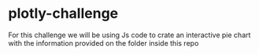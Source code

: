# plotly-challenge
For this challenge we will be using Js code to crate an interactive pie chart with the information provided on the folder inside this repo
